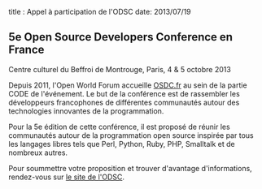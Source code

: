title : Appel à participation de l'ODSC
date: 2013/07/19

## 5e Open Source Developers Conference en France

Centre culturel du Beffroi de Montrouge, Paris, 4 & 5 octobre 2013

Depuis 2011, l'Open World Forum accueille [OSDC.fr](http://www.osdc.fr/) au sein de la partie CODE de l'événement. Le but de la conférence est de rassembler les développeurs francophones de différentes communautés autour des technologies innovantes de la programmation.

Pour la 5e édition de cette conférence, il est proposé de réunir les communautés autour de la programmation 
open source inspirée par tous les langages libres tels que Perl, Python, Ruby, PHP, Smalltalk et de nombreux autres.

Pour soummettre votre proposition et trouver d'avantage d'informations, rendez-vous sur [le site de l'ODSC](http://act.osdc.fr/osdc2013fr/cfp.html).
